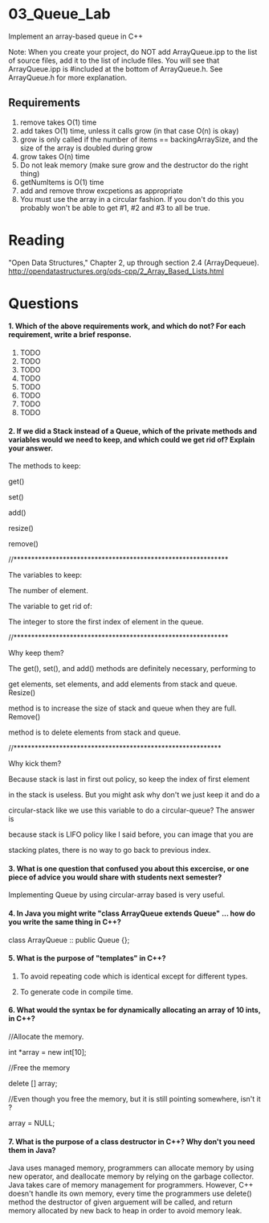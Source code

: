 03_Queue_Lab
============

Implement an array-based queue in C++

Note: When you create your project, do NOT add ArrayQueue.ipp to the list of source files, add it to the list of include files. You will see that ArrayQueue.ipp is #included at the bottom of ArrayQueue.h. See ArrayQueue.h for more explanation.

Requirements
------------

1. remove takes O(1) time
2. add takes O(1) time, unless it calls grow (in that case O(n) is okay)
3. grow is only called if the number of items == backingArraySize, and the size of the array is doubled during grow
4. grow takes O(n) time
5. Do not leak memory (make sure grow and the destructor do the right thing)
6. getNumItems is O(1) time
7. add and remove throw excpetions as appropriate
8. You must use the array in a circular fashion. If you don't do this you probably won't be able to get #1, #2 and #3 to all be true.

Reading
=======
"Open Data Structures," Chapter 2, up through section 2.4 (ArrayDequeue). http://opendatastructures.org/ods-cpp/2_Array_Based_Lists.html

Questions
=========

#### 1. Which of the above requirements work, and which do not? For each requirement, write a brief response.

1. TODO
2. TODO
3. TODO
4. TODO
5. TODO
6. TODO
7. TODO
8. TODO

#### 2. If we did a Stack instead of a Queue, which of the private methods and variables would we need to keep, and which could we get rid of? Explain your answer.

The methods to keep:

get()

set()

add()

resize()

remove()

//*************************************************************


The variables to keep:

The number of element.


The variable to get rid of:

The integer to store the first index of element in the queue.


//*************************************************************


Why keep them?

The get(), set(), and add() methods are definitely necessary, performing to

get elements, set elements, and add elements from stack and queue. Resize()

method is to increase the size of stack and queue when they are full. Remove()

method is to delete elements from stack and queue.


//***********************************************************


Why kick them?

Because stack is last in first out policy, so keep the index of first element

in the stack is useless. But you might ask why don't we just keep it and do a

circular-stack like we use this variable to do a circular-queue? The answer is 

because stack is LIFO policy like I said before, you can image that you are

stacking plates, there is no way to go back to previous index.








#### 3. What is one question that confused you about this excercise, or one piece of advice you would share with students next semester?


Implementing Queue by using circular-array based is very useful.



#### 4. In Java you might write "class ArrayQueue extends Queue" ... how do you write the same thing in C++?

class ArrayQueue :: public Queue {};


#### 5. What is the purpose of "templates" in C++?

1. To avoid repeating code which is identical except for different types.

2. To generate code in compile time.



#### 6. What would the syntax be for dynamically allocating an array of 10 ints, in C++?
 
 //Allocate the memory.

 int *array = new int[10];
 
 //Free the memory

 delete [] array;

 //Even though you free the memory, but it is still pointing somewhere, isn't it
 ?

 array = NULL;


#### 7. What is the purpose of a class destructor in C++? Why don't you need them in Java?

Java uses managed memory, programmers can allocate memory by using new operator,
and deallocate memory by relying on the garbage collector. Java takes care of
memory management for programmers. However, C++ doesn't handle its own memory, 
every time the programmers use delete() method the destructor of given 
arguement will be called, and return memory allocated by new back to heap in
order to avoid memory leak.







